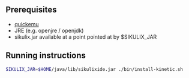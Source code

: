 ## Prerequisites

- [quickemu](https://github.com/quickemu-project/quickemu)
- JRE (e.g. openjre / openjdk)
- sikulix.jar available at a point pointed at by $SIKULIX_JAR

## Running instructions

```bash
SIKULIX_JAR=$HOME/java/lib/sikulixide.jar ./bin/install-kinetic.sh
```
